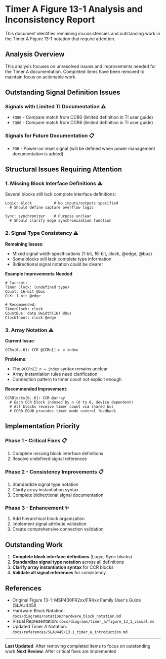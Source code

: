 # Timer A Figure 13-1 Analysis and Inconsistency Report

This document identifies remaining inconsistencies and outstanding work in the Timer A Figure 13-1
notation that require attention.

## Analysis Overview

This analysis focuses on unresolved issues and improvements needed for the Timer A documentation.
Completed items have been removed to maintain focus on actionable work.

## Outstanding Signal Definition Issues

### Signals with Limited TI Documentation ⚠️

- `EQU0` - Compare match from CCR0 (limited definition in TI user guide)
- `EQU6` - Compare match from CCR6 (limited definition in TI user guide)

### Signals for Future Documentation 📋

- `POR` - Power-on reset signal (will be defined when power management documentation is added)

## Structural Issues Requiring Attention

### 1. Missing Block Interface Definitions ⚠️

Several blocks still lack complete interface definitions:

```text
Logic: block          # No inputs/outputs specified
  # Should define capture overflow logic

Sync: synchronizer    # Purpose unclear
  # Should clarify edge synchronization function
```

### 2. Signal Type Consistency ⚠️

**Remaining Issues**:

- Mixed signal width specifications (1-bit, 16-bit, clock, @edge, @bus)
- Some blocks still lack complete type information
- Bidirectional signal notation could be clearer

**Example Improvements Needed**:

```text
# Current:
Timer Clock: (undefined type)
Count: 16-bit @bus
CLK: 1-bit @edge

# Recommended:
TimerClock: clock
CountBus: data @width(16) @bus
ClockInput: clock @edge
```

### 3. Array Notation ⚠️

**Current Issue**:

```text
CCRn[0..6]: CCR @CCRn[].n = index
```

**Problems**:

- The `@CCRn[].n = index` syntax remains unclear
- Array instantiation rules need clarification
- Connection pattern to timer count not explicit enough

**Recommended Improvement**:

```text
CCRBlocks[0..6]: CCR @array
  # Each CCR block indexed by n (0 to 6, device dependent)
  # All blocks receive timer count via shared bus
  # CCR0.EQU0 provides timer mode control feedback
```

## Implementation Priority

### Phase 1 - Critical Fixes 📋

1. Complete missing block interface definitions
2. Resolve undefined signal references

### Phase 2 - Consistency Improvements 📋

1. Standardize signal type notation
2. Clarify array instantiation syntax
3. Complete bidirectional signal documentation

### Phase 3 - Enhancement ✨

1. Add hierarchical block organization
2. Implement signal attribute validation
3. Create comprehensive connection validation

## Outstanding Work

1. **Complete block interface definitions** (Logic, Sync blocks)
2. **Standardize signal type notation** across all definitions
3. **Clarify array instantiation syntax** for CCR blocks
4. **Validate all signal references** for consistency

## References

- Original Figure 13-1: MSP430FR2xx/FR4xx Family User's Guide (SLAU445I)
- Hardware Block Notation: `docs/diagrams/notation/hardware_block_notation.md`
- Visual Representation: `docs/diagrams/timer_a/figure_13_1_visual.md`
- Updated Timer A Notation: `docs/references/SLAU445/13.1_timer_a_introduction.md`

---

**Last Updated**: After removing completed items to focus on outstanding work
**Next Review**: After critical fixes are implemented
